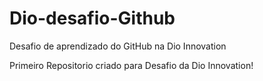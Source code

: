 # Dio-desafio-Github
Desafio de aprendizado do GitHub na Dio Innovation

Primeiro Repositorio criado para Desafio da Dio Innovation!
